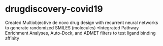 # drugdiscovery-covid19
Created Multiobjective de novo drug design with recurrent neural networks to generate randomized SMILES (molecules) •Integrated Pathway Enrichment Analyses, Auto-Dock, and ADMET filters to test ligand binding affinity
